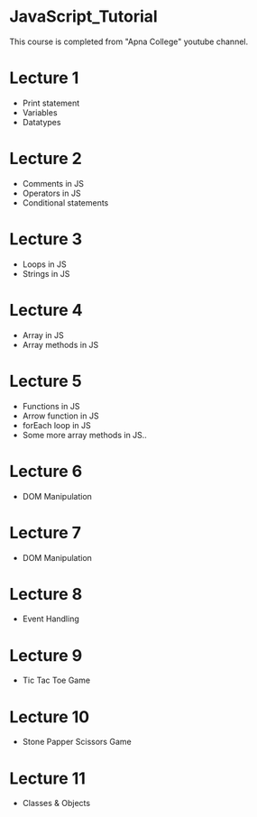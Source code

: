 # JavaScript_Tutorial
This course is completed from "Apna College" youtube channel.

<h1>Lecture 1</h1>
<ul>
    <li>Print statement</li>
    <li>Variables</li>
    <li>Datatypes</li>
</ul>
<h1>Lecture 2</h1>
<ul>
    <li>Comments in JS</li>
    <li>Operators in JS</li>
    <li>Conditional statements</li>
</ul>
<h1>Lecture 3</h1>
<ul>
    <li>Loops in JS</li>
    <li>Strings in JS</li>
</ul>
<h1>Lecture 4</h1>
<ul>
    <li>Array in JS</li>
    <li>Array methods in JS</li>
</ul>
<h1>Lecture 5</h1>
<ul>
    <li>Functions in JS</li>
    <li>Arrow function in JS</li>
    <li>forEach loop in JS</li>
    <li>Some more array methods in JS..</li>
</ul>
<h1>Lecture 6</h1>
<ul>
    <li>DOM Manipulation</li>
</ul>
<h1>Lecture 7</h1>
<ul>
    <li>DOM Manipulation</li>
</ul>
<h1>Lecture 8</h1>
<ul>
    <li>Event Handling</li>
</ul>
<h1>Lecture 9</h1>
<ul>
    <li>Tic Tac Toe Game</li>
</ul>
<h1>Lecture 10</h1>
<ul>
    <li>Stone Papper Scissors Game</li>
</ul>
<h1>Lecture 11</h1>
<ul>
    <li>Classes & Objects</li>
</ul>
